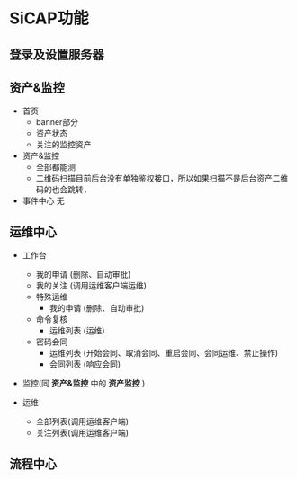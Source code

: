# SiCAP功能

## 登录及设置服务器

## 资产&监控
* 首页
  * banner部分
  * 资产状态
  * 关注的监控资产
* 资产&监控
  * 全部都能测
  * 二维码扫描目前后台没有单独鉴权接口，所以如果扫描不是后台资产二维码的也会跳转，
* 事件中心
  无

## 运维中心

* 工作台
  * 我的申请 (删除、自动审批)
  * 我的关注 (调用运维客户端运维)
  * 特殊运维
    * 我的申请 (删除、自动审批)
  * 命令复核
    * 运维列表 (运维)
  * 密码会同
    * 运维列表 (开始会同、取消会同、重启会同、会同运维、禁止操作)
    * 会同列表 (响应会同)

* 监控(同 __资产&监控__ 中的 __资产监控__ )

* 运维
  * 全部列表(调用运维客户端)
  * 关注列表(调用运维客户端)


## 流程中心
